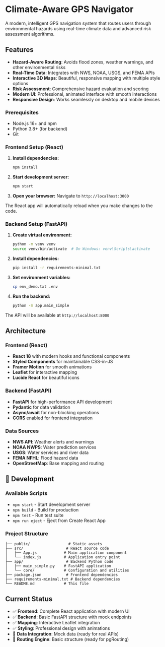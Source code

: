 # Climate-Aware GPS Navigator

A modern, intelligent GPS navigation system that routes users through environmental hazards using real-time climate data and advanced risk assessment algorithms.

## Features

- **Hazard-Aware Routing**: Avoids flood zones, weather warnings, and other environmental risks
- **Real-Time Data**: Integrates with NWS, NOAA, USGS, and FEMA APIs
- **Interactive 3D Maps**: Beautiful, responsive mapping with multiple style options
- **Risk Assessment**: Comprehensive hazard evaluation and scoring
- **Modern UI**: Professional, animated interface with smooth interactions
- **Responsive Design**: Works seamlessly on desktop and mobile devices


### Prerequisites

- Node.js 16+ and npm
- Python 3.8+ (for backend)
- Git

### Frontend Setup (React)

1. **Install dependencies:**
   ```bash
   npm install
   ```

2. **Start development server:**
   ```bash
   npm start
   ```

3. **Open your browser:**
   Navigate to `http://localhost:3000`

The React app will automatically reload when you make changes to the code.

### Backend Setup (FastAPI)

1. **Create virtual environment:**
   ```bash
   python -m venv venv
   source venv/bin/activate  # On Windows: venv\Scripts\activate
   ```

2. **Install dependencies:**
   ```bash
   pip install -r requirements-minimal.txt
   ```

3. **Set environment variables:**
   ```bash
   cp env_demo.txt .env
   ```

4. **Run the backend:**
   ```bash
   python -m app.main_simple
   ```

The API will be available at `http://localhost:8000`

## Architecture

### Frontend (React)
- **React 18** with modern hooks and functional components
- **Styled Components** for maintainable CSS-in-JS
- **Framer Motion** for smooth animations
- **Leaflet** for interactive mapping
- **Lucide React** for beautiful icons

### Backend (FastAPI)
- **FastAPI** for high-performance API development
- **Pydantic** for data validation
- **Async/await** for non-blocking operations
- **CORS** enabled for frontend integration

### Data Sources
- **NWS API**: Weather alerts and warnings
- **NOAA NWPS**: Water prediction services
- **USGS**: Water services and river data
- **FEMA NFHL**: Flood hazard data
- **OpenStreetMap**: Base mapping and routing

## 🔧 Development

### Available Scripts

- `npm start` - Start development server
- `npm build` - Build for production
- `npm test` - Run test suite
- `npm run eject` - Eject from Create React App

### Project Structure

```
├── public/                 # Static assets
├── src/                   # React source code
│   ├── App.js            # Main application component
│   └── index.js          # Application entry point
├── app/                   # Backend Python code
│   ├── main_simple.py    # FastAPI application
│   └── core/             # Configuration and utilities
├── package.json           # Frontend dependencies
├── requirements-minimal.txt # Backend dependencies
└── README.md             # This file
```

## Current Status

- ✅ **Frontend**: Complete React application with modern UI
- ✅ **Backend**: Basic FastAPI structure with mock endpoints
- ✅ **Mapping**: Interactive Leaflet integration
- ✅ **Styling**: Professional design with animations
- 🔄 **Data Integration**: Mock data (ready for real APIs)
- 🔄 **Routing Engine**: Basic structure (ready for pgRouting)
